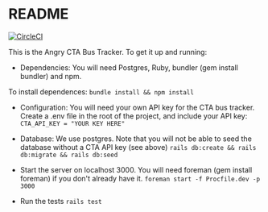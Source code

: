# README
[![CircleCI](https://circleci.com/gh/jtrudell/angry_transit_tracker/tree/master.svg?style=shield)](https://circleci.com/gh/jtrudell/angry_transit_tracker/tree/master)

This is the Angry CTA Bus Tracker. To get it up and running:

* Dependencies: You will need Postgres, Ruby, bundler (gem install bundler) and npm.

To install dependences:
```bundle install && npm install```

* Configuration: You will need your own API key for the CTA bus tracker. Create a .env file in the root of the project, and include your API key:
```CTA_API_KEY = "YOUR KEY HERE"```

* Database: We use postgres. Note that you will not be able to seed the database without a CTA API key (see above)
```rails db:create && rails db:migrate && rails db:seed```

* Start the server on localhost 3000. You will need foreman (gem install foreman) if you don't already have it.
```foreman start -f Procfile.dev -p 3000```

* Run the tests
```rails test```
